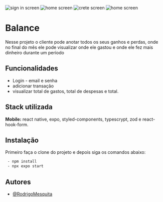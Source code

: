 ![sign in screen](./src/assets/images/sign-in.jpeg) ![home screen](./src/assets/images/home.jpeg)  ![crete screen](./src/assets/images/create.jpeg) ![home screen](./src/assets/images/created.jpeg)

# Balance
Nesse projeto o cliente pode anotar todos os seus ganhos e perdas, onde no final do mês ele pode visualizar onde ele gastou e onde ele fez mais dinheiro durante um período

## Funcionalidades
- Login - email e senha
- adicionar transação
- visualizar total de gastos, total de despesas e total.

## Stack utilizada
**Mobile:** react native, expo, styled-components, typescrypt, zod e react-hook-form.

## Instalação
Primeiro faça o clone do projeto e depois siga os comandos abaixo:
```bash
 - npm install
 - npx expo start
```

## Autores
- [@RodrigoMesquita](https://www.github.com/JoaoRodrigo1996)
